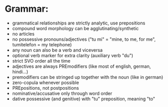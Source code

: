 # Grammar:
- grammatical relationships are strictly analytic, use prepositions
- compound word morphology can be agglutinating/synthetic
- no articles
- no possessive pronouns/adjectives ("tu mi" = "mine, to me, for me", tumitelefon = my telephone)
- any noun can also be a verb and viceversa
- optional verb marker for extra clarity (auxiliary verb "du")
- strict SVO order all the time
- adjectives are always PREmodifiers (like most of english, german, hindi...)
- premodifiers can be stringed up together with the noun (like in german)
- zero-copula whenever possible
- PREpositions, not postpositions
- nominative/accusative only through word order
- dative possessive (and genitive) with "tu" preposition, meaning "to"
